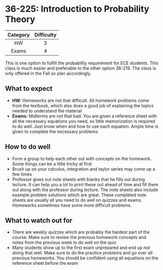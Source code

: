 # 36-225: Introduction to Probability Theory

| Category | Difficulty |
|:-:       | :-:        |
| HW       | 3          |
| Exams    | 4          |

This is one option to fulfill the probability requirement for ECE students. This class is much easier and preferable to the other option 36-219. The class is only offered in the Fall so plan accordingly.

## What to expect

- **HW:** Homeworks are not that difficult. All homework problems come from the textbook, which also does a good job of explaining the topics needed to understand the material
- **Exams:** Midterms are not that bad. You are given a reference sheet with all the necessary equations you need, so little memorization is required to do well. Just know when and how to use each equation. Ample time is given to complete the necessary problems

## How to do well

- Form a group to help each other out with concepts on the homework. Some things can be a little tricky at first
- Brush up on your calculus, integration and taylor series may come up a few times
- Professor gives out note sheets with blanks that he fills out during lecture. It can help you a lot to print these out ahead of time and fill them out along with the professor during lecture. The note sheets also include example problem solutions which are great. These completed note sheets are usually all you need to do well on quizzes and exams. Homeworks sometimes have some more difficult problems.

## What to watch out for

- There are weekly quizzes which are probably the hardest part of the course. Make sure to review the previous homework concepts and notes from the previous week to do well on the quiz
- Many students show up to the first exam unprepared and end up not doing that well. Make sure to do the practice problems and go over all previous homeworks. You should be confident using all equations on the reference sheet before the exam